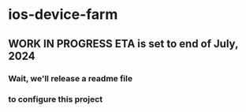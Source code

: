 # ios-device-farm

## WORK IN PROGRESS ETA is set to end of July, 2024
### Wait, we'll release a readme file 
### to configure this project
